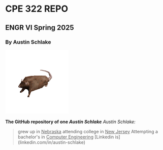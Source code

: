 # CPE 322 REPO
## ENGR VI Spring 2025
### By Austin Schlake

![](https://github.com/AnotherAnotherAustin/repotime/blob/main/rat-spinning.gif) 

**The GitHub repository of one _Austin Schlake_**
*Austin Schlake:*
> grew up in <ins>Nebraska</ins>
> attending college in <ins>New Jersey</ins>
> Attempting a bachelor's in <ins>Computer Engineering</ins>
> [Linkedin is] (linkedin.com/in/austin-schlake)


